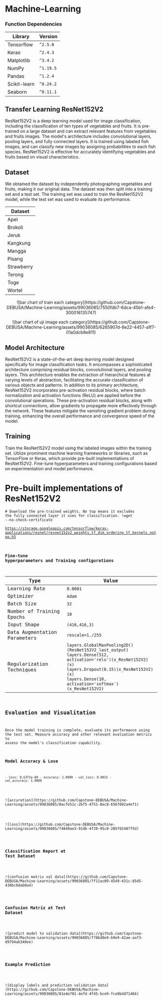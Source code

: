 # Machine-Learning

### Function Dependencies

| Library     | Version    | 
|------------ |------------|
|Tensorflow	  |<code>^2.5.0</code>|
|Keras	      |<code>^2.4.3</code>|
|Matplotlib	  |<code>^3.4.2</code>|
|NumPy	      |<code>^1.19.5</code>|
|Pandas	      |<code>^1.2.4</code>|
|Scikit-learn	|<code>^0.24.2</code>|
|Seaborn      |<code>^0.11.1</code>|

## Transfer Learning ResNet152V2
<p align="left">
ResNet152V2 is a deep learning model used for image classification, including the classification of ten types of vegetables and fruits. It is pre-trained on a large dataset and can extract relevant features from vegetables and fruits images. The model's architecture includes convolutional layers, pooling layers, and fully connected layers. It is trained using labeled fish images, and can classify new images by assigning probabilities to each fish species. ResNet152V2 is effective for accurately identifying vegetables and fruits based on visual characteristics.
</p>

## Dataset
<p align="left">
We obtained the dataset by independently photographing vegetables and fruits, making it our original data. The dataset was then split into a training set and a test set. The training set was used to train the ResNet152V2 model, while the test set was used to evaluate its performance.
</p>

| Dataset     |
|------------ |
| Apel        |
| Brokoli     |
| Jeruk       |
| Kangkung    |
| Mangga      |
| Pisang      |
| Strawberry  |
| Terong      |
| Toge        |
| Wortel      |

<p align="center">
![bar chart of train each category](https://github.com/Capstone-DEBUSA/Machine-Learning/assets/99036085/7550fdb7-6dca-45b1-afe4-300016135747)
</p>
<p align="center">
![bar chart of uji image each category](https://github.com/Capstone-DEBUSA/Machine-Learning/assets/99036085/6265907d-6e22-4457-a1f7-01a0dcb8e811)
</p>

## Model Architecture
<p align="left">
ResNet152V2 is a state-of-the-art deep learning model designed specifically for image classification tasks. It encompasses a sophisticated architecture comprising residual blocks, convolutional layers, and pooling layers. This architecture enables the extraction of hierarchical features at varying levels of abstraction, facilitating the accurate classification of various objects and patterns.
In addition to its primary architecture, ResNet152V2 incorporates pre-activation residual blocks, where batch normalization and activation functions (ReLU) are applied before the convolutional operations. These pre-activation residual blocks, along with shortcut connections, allow gradients to propagate more effectively through the network. These features mitigate the vanishing gradient problem during training, enhancing the overall performance and convergence speed of the model.
</p>

## Training
Train the ResNet152V2 model using the labeled images within the training set. Utilize prominent machine learning frameworks or libraries, such as TensorFlow or Keras, which provide pre-built implementations of ResNet152V2. Fine-tune hyperparameters and training configurations based on experimentation and model performance.

# Pre-built implementations of ResNet152V2
<code># Download the pre-trained weights. No top means it excludes the fully connected layer it uses for classification.
!wget --no-check-certificate \
https://storage.googleapis.com/tensorflow/keras-applications/resnet/resnet152v2_weights_tf_dim_ordering_tf_kernels_notop.h5

### Fine-tune hyperparameters and Training configurations
| Type    | Value    |
|------------|------------|
|Learning Rate                | <code>0.0001</code>| 
|Optimizer                    | <code>Adam</code>| 
|Batch Size                   | <code>32</code>| 
|Number of Training Epochs    | <code>10</code>| 
|Input Shape                  | <code>(416,416,3)</code>| 
|Data Augmentation Parameters | <code>rescale=1./255</code>| 
|Regularization Techniques    | <code>layers.GlobalMaxPooling2D()(ResNet152V2_last_output)</code><br><code>layers.Dense(512, activation='relu')(x_ResNet152V2)(x)</code><br><code>layers.Dropout(0.15)(x_ResNet152V2)(x)</code><br><code>layers.Dense(10, activation='softmax')(x_ResNet152V2)</code><br>| 

## Evaluation and Visualitation
Once the model training is complete, evaluate its performance using the test set. Measure accuracy and other relevant evaluation metrics to assess the model's classification capability.

### Model Accuracy & Lose
<code>- loss: 8.6371e-04 - accuracy: 1.0000 - val_loss: 0.0015 - val_accuracy: 1.0000</code>
<p align="left">
![accuration](https://github.com/Capstone-DEBUSA/Machine-Learning/assets/99036085/0acfe51c-2bf5-4751-8ec8-6567002a4ef1)
</p>
<p align="left">
![loss](https://github.com/Capstone-DEBUSA/Machine-Learning/assets/99036085/f4849ae3-91db-4f20-95c0-285f02487f5d)
</p>

### Classification Report at Test Dataset
<p align="left">
![confusion matrix val data](https://github.com/Capstone-DEBUSA/Machine-Learning/assets/99036085/7f11ac09-4549-431c-85d5-430bc8dab0a4)
</p>

### Confusion Matrix at Test Dataset
<p align="left">
![predict model to validation data](https://github.com/Capstone-DEBUSA/Machine-Learning/assets/99036085/f78bd0e9-b9e9-42ae-aaf3-d9794ab348ee)
</p>

### Example Prediction
<p align="left">
![display labels and prediction validation data](https://github.com/Capstone-DEBUSA/Machine-Learning/assets/99036085/81e4e781-4efd-4f45-bce9-fce0bdd71466)
</p>
